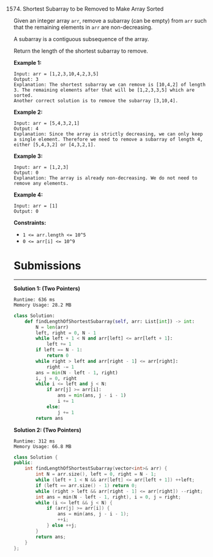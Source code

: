 1574. Shortest Subarray to be Removed to Make Array Sorted

Given an integer array `arr`, remove a subarray (can be empty) from `arr` such that the remaining elements in `arr` are non-decreasing.

A subarray is a contiguous subsequence of the array.

Return the length of the shortest subarray to remove.

 

**Example 1:**
```
Input: arr = [1,2,3,10,4,2,3,5]
Output: 3
Explanation: The shortest subarray we can remove is [10,4,2] of length 3. The remaining elements after that will be [1,2,3,3,5] which are sorted.
Another correct solution is to remove the subarray [3,10,4].
```

**Example 2:**
```
Input: arr = [5,4,3,2,1]
Output: 4
Explanation: Since the array is strictly decreasing, we can only keep a single element. Therefore we need to remove a subarray of length 4, either [5,4,3,2] or [4,3,2,1].
```

**Example 3:**
```
Input: arr = [1,2,3]
Output: 0
Explanation: The array is already non-decreasing. We do not need to remove any elements.
```

**Example 4:**
```
Input: arr = [1]
Output: 0
```

**Constraints:**

* `1 <= arr.length <= 10^5`
* `0 <= arr[i] <= 10^9`

# Submissions
---
**Solution 1: (Two Pointers)**
```
Runtime: 636 ms
Memory Usage: 28.2 MB
```
```python
class Solution:
    def findLengthOfShortestSubarray(self, arr: List[int]) -> int:
        N = len(arr)
        left, right = 0, N - 1
        while left + 1 < N and arr[left] <= arr[left + 1]:
            left += 1
        if left == N - 1: 
            return 0
        while right > left and arr[right - 1] <= arr[right]:
            right -= 1
        ans = min(N - left - 1, right)
        i, j = 0, right
        while i <= left and j < N:
            if arr[j] >= arr[i]:
                ans = min(ans, j - i - 1)
                i += 1
            else:
                j += 1
        return ans
```

**Solution 2: (Two Pointers)**
```
Runtime: 312 ms
Memory Usage: 66.8 MB
```
```c++
class Solution {
public:
    int findLengthOfShortestSubarray(vector<int>& arr) {
        int N = arr.size(), left = 0, right = N - 1;
        while (left + 1 < N && arr[left] <= arr[left + 1]) ++left;
        if (left == arr.size() - 1) return 0;
        while (right > left && arr[right - 1] <= arr[right]) --right;
        int ans = min(N - left - 1, right), i = 0, j = right;
        while (i <= left && j < N) {
            if (arr[j] >= arr[i]) {
                ans = min(ans, j - i - 1);
                ++i;
            } else ++j;
        }
        return ans;
    }
};
```